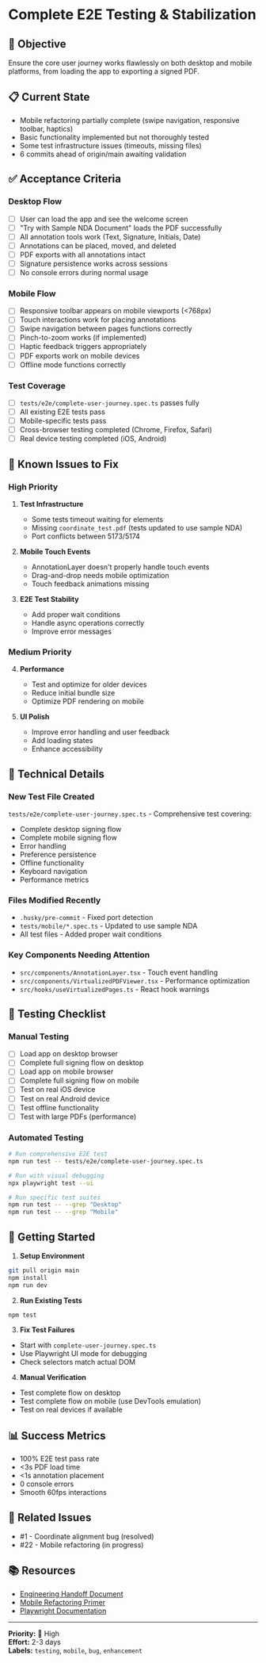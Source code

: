 # Complete E2E Testing & Stabilization

## 🎯 Objective
Ensure the core user journey works flawlessly on both desktop and mobile platforms, from loading the app to exporting a signed PDF.

## 📋 Current State
- Mobile refactoring partially complete (swipe navigation, responsive toolbar, haptics)
- Basic functionality implemented but not thoroughly tested
- Some test infrastructure issues (timeouts, missing files)
- 6 commits ahead of origin/main awaiting validation

## ✅ Acceptance Criteria

### Desktop Flow
- [ ] User can load the app and see the welcome screen
- [ ] "Try with Sample NDA Document" loads the PDF successfully
- [ ] All annotation tools work (Text, Signature, Initials, Date)
- [ ] Annotations can be placed, moved, and deleted
- [ ] PDF exports with all annotations intact
- [ ] Signature persistence works across sessions
- [ ] No console errors during normal usage

### Mobile Flow  
- [ ] Responsive toolbar appears on mobile viewports (<768px)
- [ ] Touch interactions work for placing annotations
- [ ] Swipe navigation between pages functions correctly
- [ ] Pinch-to-zoom works (if implemented)
- [ ] Haptic feedback triggers appropriately
- [ ] PDF exports work on mobile devices
- [ ] Offline mode functions correctly

### Test Coverage
- [ ] `tests/e2e/complete-user-journey.spec.ts` passes fully
- [ ] All existing E2E tests pass
- [ ] Mobile-specific tests pass
- [ ] Cross-browser testing completed (Chrome, Firefox, Safari)
- [ ] Real device testing completed (iOS, Android)

## 🐛 Known Issues to Fix

### High Priority
1. **Test Infrastructure**
   - Some tests timeout waiting for elements
   - Missing `coordinate_test.pdf` (tests updated to use sample NDA)
   - Port conflicts between 5173/5174

2. **Mobile Touch Events**
   - AnnotationLayer doesn't properly handle touch events
   - Drag-and-drop needs mobile optimization
   - Touch feedback animations missing

3. **E2E Test Stability**
   - Add proper wait conditions
   - Handle async operations correctly
   - Improve error messages

### Medium Priority
4. **Performance**
   - Test and optimize for older devices
   - Reduce initial bundle size
   - Optimize PDF rendering on mobile

5. **UI Polish**
   - Improve error handling and user feedback
   - Add loading states
   - Enhance accessibility

## 🔧 Technical Details

### New Test File Created
`tests/e2e/complete-user-journey.spec.ts` - Comprehensive test covering:
- Complete desktop signing flow
- Complete mobile signing flow  
- Error handling
- Preference persistence
- Offline functionality
- Keyboard navigation
- Performance metrics

### Files Modified Recently
- `.husky/pre-commit` - Fixed port detection
- `tests/mobile/*.spec.ts` - Updated to use sample NDA
- All test files - Added proper wait conditions

### Key Components Needing Attention
- `src/components/AnnotationLayer.tsx` - Touch event handling
- `src/components/VirtualizedPDFViewer.tsx` - Performance optimization
- `src/hooks/useVirtualizedPages.ts` - React hook warnings

## 📝 Testing Checklist

### Manual Testing
- [ ] Load app on desktop browser
- [ ] Complete full signing flow on desktop
- [ ] Load app on mobile browser  
- [ ] Complete full signing flow on mobile
- [ ] Test on real iOS device
- [ ] Test on real Android device
- [ ] Test offline functionality
- [ ] Test with large PDFs (performance)

### Automated Testing
```bash
# Run comprehensive E2E test
npm run test -- tests/e2e/complete-user-journey.spec.ts

# Run with visual debugging
npx playwright test --ui

# Run specific test suites
npm run test -- --grep "Desktop"
npm run test -- --grep "Mobile"
```

## 🚀 Getting Started

1. **Setup Environment**
```bash
git pull origin main
npm install
npm run dev
```

2. **Run Existing Tests**
```bash
npm test
```

3. **Fix Test Failures**
- Start with `complete-user-journey.spec.ts`
- Use Playwright UI mode for debugging
- Check selectors match actual DOM

4. **Manual Verification**
- Test complete flow on desktop
- Test complete flow on mobile (use DevTools emulation)
- Test on real devices if available

## 📊 Success Metrics
- 100% E2E test pass rate
- <3s PDF load time
- <1s annotation placement
- 0 console errors
- Smooth 60fps interactions

## 🔗 Related Issues
- #1 - Coordinate alignment bug (resolved)
- #22 - Mobile refactoring (in progress)

## 📚 Resources
- [Engineering Handoff Document](./ENGINEERING_HANDOFF.md)
- [Mobile Refactoring Primer](./docs/MOBILE_REFACTORING_PRIMER.md)
- [Playwright Documentation](https://playwright.dev)

---

**Priority:** 🔴 High  
**Effort:** 2-3 days  
**Labels:** `testing`, `mobile`, `bug`, `enhancement`